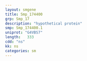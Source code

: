 ```yaml
---
layout: smgene
title: Smp_174400
grp: Smp_17
description: "hypothetical protein"
smp: Smp_174400.1
uniprot: "G4VBS7"
length:   333
cdd: "ns"
kk: ns
categories: sm
---
```

